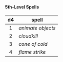#### 5th-Level Spells
|  d4 | spell             |
|:---:|-------------------|
|  1  | *animate objects* |
|  2  | *cloudkill*       |
|  3  | *cone of cold*    |
|  4  | *flame strike*    |